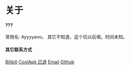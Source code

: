 # 关于
#### ???
常用名: Ayyyyano。
其它不知道，这个坑以后填。时间未知。

#### 其它联系方式
[Bilibili](https://space.bilibili.com/501335897)
[CoolApk 已退](http://www.coolapk.com/u/2529353)
[Email](mailto:lovestu44@gmail.com)
[Github](https://github.com/ayyyyano/)
